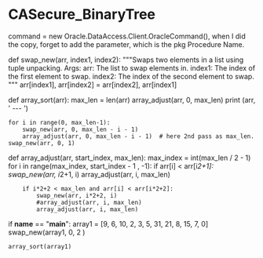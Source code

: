 # CASecure_BinaryTree

command = new Oracle.DataAccess.Client.OracleCommand(), when I did the copy, forget to add the
parameter, which is the pkg Procedure Name.

def swap_new(arr, index1, index2):
  """Swaps two elements in a list using tuple unpacking.
  Args:
      arr: The list to swap elements in.
      index1: The index of the first element to swap.
      index2: The index of the second element to swap.
  """
  arr[index1], arr[index2] = arr[index2], arr[index1]


def array_sort(arr):
    max_len = len(arr)
    array_adjust(arr, 0, max_len)
    print (arr, ' --- ')

    for i in range(0, max_len-1):
        swap_new(arr, 0, max_len - i - 1)
        array_adjust(arr, 0, max_len - i - 1)  # here 2nd pass as max_len. 
    swap_new(arr, 0, 1)


def array_adjust(arr, start_index, max_len):
    max_index = int(max_len / 2 - 1)
    for i in range(max_index, start_index - 1 , -1):
        if arr[i] < arr[i*2+1]:
            swap_new(arr, i*2+1, i)
            array_adjust(arr, i, max_len)
            
        if i*2+2 < max_len and arr[i] < arr[i*2+2]:
            swap_new(arr, i*2+2, i)
            #array_adjust(arr, i, max_len)
            array_adjust(arr, i, max_len)


if __name__ == "__main__":
    array1 = [9, 6, 10, 2, 3, 5, 31, 21, 8, 15, 7, 0]
    swap_new(array1, 0, 2 )
    
    array_sort(array1)
